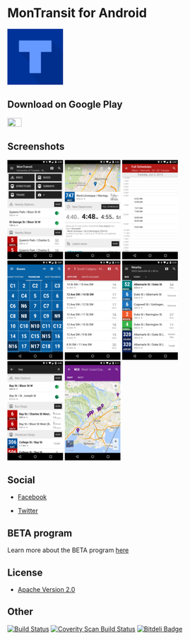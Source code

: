 # MonTransit for Android

<img width="25%" height="25%" src="https://raw.githubusercontent.com/mtransitapps/mtransit-for-android/master/src/main/play/listings/en-US/graphics/icon/1.png"/>

## Download on Google Play

<a href="https://play.google.com/store/apps/details?id=org.mtransit.android"><img width="25%" height="25%" src="https://play.google.com/intl/en_us/badges/images/apps/en-play-badge.png"/></a>

## Screenshots

<img width="25%" height="25%" src="https://raw.githubusercontent.com/mtransitapps/mtransit-for-android/master/src/main/play/listings/en-US/graphics/phone-screenshots/1.png"/>
<img width="25%" height="25%" src="https://raw.githubusercontent.com/mtransitapps/mtransit-for-android/master/src/main/play/listings/en-US/graphics/phone-screenshots/2.png"/>
<img width="25%" height="25%" src="https://raw.githubusercontent.com/mtransitapps/mtransit-for-android/master/src/main/play/listings/en-US/graphics/phone-screenshots/3.png"/>
<img width="25%" height="25%" src="https://raw.githubusercontent.com/mtransitapps/mtransit-for-android/master/src/main/play/listings/en-US/graphics/phone-screenshots/4.png"/>
<img width="25%" height="25%" src="https://raw.githubusercontent.com/mtransitapps/mtransit-for-android/master/src/main/play/listings/en-US/graphics/phone-screenshots/5.png"/>
<img width="25%" height="25%" src="https://raw.githubusercontent.com/mtransitapps/mtransit-for-android/master/src/main/play/listings/en-US/graphics/phone-screenshots/6.png"/>
<img width="25%" height="25%" src="https://raw.githubusercontent.com/mtransitapps/mtransit-for-android/master/src/main/play/listings/en-US/graphics/phone-screenshots/7.png"/>
<img width="25%" height="25%" src="https://raw.githubusercontent.com/mtransitapps/mtransit-for-android/master/src/main/play/listings/en-US/graphics/phone-screenshots/8.png"/>

## Social

* [Facebook](https://www.facebook.com/MonTransit)

* [Twitter](https://twitter.com/montransit)

## BETA program

Learn more about the BETA program [here](https://github.com/mtransitapps/mtransit-for-android/wiki/BETA)

## License

* [Apache Version 2.0](http://www.apache.org/licenses/LICENSE-2.0.html)

## Other

[![Build Status](https://travis-ci.org/mtransitapps/gradle-project.svg)](https://travis-ci.org/mtransitapps/gradle-project)
[![Coverity Scan Build Status](https://scan.coverity.com/projects/3792/badge.svg)](https://scan.coverity.com/projects/3792)
[![Bitdeli Badge](https://d2weczhvl823v0.cloudfront.net/mtransitapps/mtransit-for-android/trend.png)](https://bitdeli.com/free)
